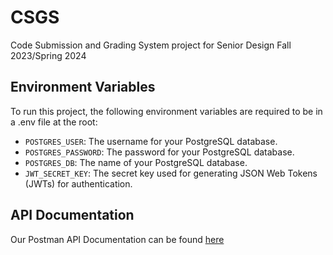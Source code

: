# CSGS
Code Submission and Grading System project for Senior Design Fall 2023/Spring 2024

## Environment Variables

To run this project, the following environment variables are required to be in a .env file at the root:

- `POSTGRES_USER`: The username for your PostgreSQL database.
- `POSTGRES_PASSWORD`: The password for your PostgreSQL database.
- `POSTGRES_DB`: The name of your PostgreSQL database.
- `JWT_SECRET_KEY`: The secret key used for generating JSON Web Tokens (JWTs) for authentication.


## API Documentation
Our Postman API Documentation can be found [here](https://documenter.getpostman.com/view/29438201/2s9YsFFa7e)